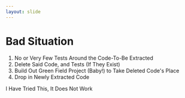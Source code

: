 ```yaml
---
layout: slide
---
```


# Bad Situation

1. No or Very Few Tests Around the Code-To-Be Extracted
2. Delete Said Code, and Tests (If They Exist)
3. Build Out Green Field Project (Baby!) to Take Deleted Code's Place
4. Drop in Newly Extracted Code

I Have Tried This, It Does Not Work
